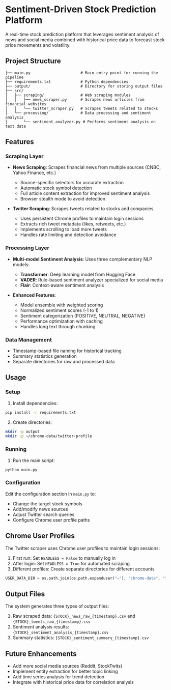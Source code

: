 # Sentiment-Driven Stock Prediction Platform

A real-time stock prediction platform that leverages sentiment analysis of news and social media combined with historical price data to forecast stock price movements and volatility.

## Project Structure

```
├── main.py                      # Main entry point for running the pipeline
├── requirements.txt             # Python dependencies
├── output/                      # Directory for storing output files
├── src/
│   ├── scraping/                # Web scraping modules
│   │   ├── news_scraper.py      # Scrapes news articles from financial websites
│   │   └── twitter_scraper.py   # Scrapes tweets related to stocks
│   └── processing/              # Data processing and sentiment analysis
│       └── sentiment_analyzer.py # Performs sentiment analysis on text data
```

## Features

### Scraping Layer
- **News Scraping**: Scrapes financial news from multiple sources (CNBC, Yahoo Finance, etc.)
  - Source-specific selectors for accurate extraction
  - Automatic stock symbol detection
  - Full article content extraction for improved sentiment analysis
  - Browser stealth mode to avoid detection

- **Twitter Scraping**: Scrapes tweets related to stocks and companies
  - Uses persistent Chrome profiles to maintain login sessions
  - Extracts rich tweet metadata (likes, retweets, etc.)
  - Implements scrolling to load more tweets
  - Handles rate limiting and detection avoidance

### Processing Layer
- **Multi-model Sentiment Analysis**: Uses three complementary NLP models:
  - **Transformer**: Deep learning model from Hugging Face
  - **VADER**: Rule-based sentiment analyzer specialized for social media
  - **Flair**: Context-aware sentiment analysis

- **Enhanced Features**:
  - Model ensemble with weighted scoring
  - Normalized sentiment scores (-1 to 1)
  - Sentiment categorization (POSITIVE, NEUTRAL, NEGATIVE)
  - Performance optimization with caching
  - Handles long text through chunking

### Data Management
- Timestamp-based file naming for historical tracking
- Summary statistics generation
- Separate directories for raw and processed data

## Usage

### Setup

1. Install dependencies:
```bash
pip install -r requirements.txt
```

2. Create directories:
```bash
mkdir -p output
mkdir -p ~/chrome-data/twitter-profile
```

### Running

1. Run the main script:
```bash
python main.py
```

### Configuration

Edit the configuration section in `main.py` to:
- Change the target stock symbols
- Add/modify news sources
- Adjust Twitter search queries
- Configure Chrome user profile paths

## Chrome User Profiles

The Twitter scraper uses Chrome user profiles to maintain login sessions:

1. First run: Set `HEADLESS = False` to manually log in
2. After login: Set `HEADLESS = True` for automated scraping
3. Different profiles: Create separate directories for different accounts

```python
USER_DATA_DIR = os.path.join(os.path.expanduser("~"), "chrome-data", "twitter-profile")
```

## Output Files

The system generates three types of output files:
1. Raw scraped data: `{STOCK}_news_raw_{timestamp}.csv` and `{STOCK}_tweets_raw_{timestamp}.csv`
2. Sentiment analysis results: `{STOCK}_sentiment_analysis_{timestamp}.csv`
3. Summary statistics: `{STOCK}_sentiment_summary_{timestamp}.csv`

## Future Enhancements

- Add more social media sources (Reddit, StockTwits)
- Implement entity extraction for better topic linking
- Add time series analysis for trend detection
- Integrate with historical price data for correlation analysis
